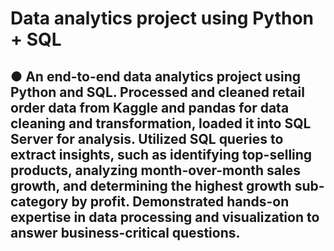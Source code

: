 # Data analytics project using Python + SQL

## ●	An end-to-end data analytics project using Python and SQL. Processed and cleaned retail order data from Kaggle and pandas for data cleaning and transformation, loaded it into SQL Server for analysis. Utilized SQL queries to extract insights, such as identifying top-selling products, analyzing month-over-month sales growth, and determining the highest growth sub-category by profit. Demonstrated hands-on expertise in data processing and visualization to answer business-critical questions.                                                                        
